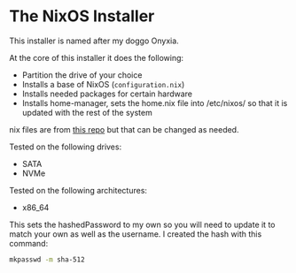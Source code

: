 # The NixOS Installer

This installer is named after my doggo Onyxia.

At the core of this installer it does the following:

- Partition the drive of your choice
- Installs a base of NixOS (`configuration.nix`)
- Installs needed packages for certain hardware 
- Installs home-manager, sets the home.nix file into /etc/nixos/ so that it is updated with the rest of the system

nix files are from [this repo](https://gitlab.com/ahoneybun/nix-configs/) but that can be changed as needed.

Tested on the following drives:
- SATA 
- NVMe

Tested on the following architectures:
- x86_64 

This sets the hashedPassword to my own so you will need to update it to match your own as well as the username. I created the hash with this command:

```bash
mkpasswd -m sha-512
```
